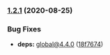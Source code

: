 ### [1.2.1](https://github.com/KenanY/get-random-values/compare/1.2.0...1.2.1) (2020-08-25)


### Bug Fixes

* **deps:** global@4.4.0 ([18f7674](https://github.com/KenanY/get-random-values/commit/18f7674e87441f5d682b27390e992e18215456ab))
